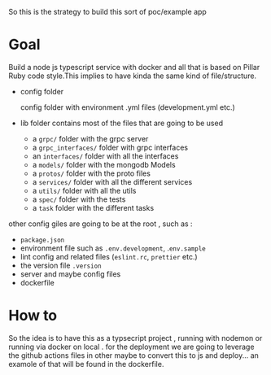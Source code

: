 So this is the strategy to build this sort of poc/example app

# Goal
Build a node js typescript service with docker and all that is based on Pillar Ruby code style.This implies to have kinda the same kind of file/structure.
* config folder

    config folder with environment .yml files (development.yml etc.)

* lib folder
    contains most of the files that are going to be used

    * a `grpc/` folder with the grpc server
    * a `grpc_interfaces/` folder with grpc interfaces
    * an `interfaces/` folder with all the interfaces
    * a `models/` folder with the mongodb Models
    * a `protos/` folder with the proto files
    * a `services/` folder with all the different services
    * a `utils/` folder with all the utils
    * a `spec/` folder with the tests
    * a `task` folder with the different tasks

other config giles are going to be at the root , such as : 
* `package.json`
* environment file such as `.env.development`, .`env.sample`
* lint config and related files (`eslint.rc`, `prettier` etc.)
* the version file `.version`
* server and maybe config files
* dockerfile


# How to
So the idea is to have this as a typsecript project , running with nodemon or running via docker on local . 
for the deployment we are going to leverage the github actions files in other maybe to convert this to js and deploy... an examole of that will be found in the dockerfile. 







